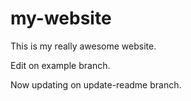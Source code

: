 # my-website

This is my really awesome website.

Edit on example branch.

Now updating on update-readme branch.
